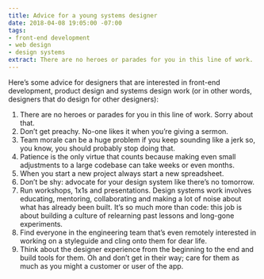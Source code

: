 ```yaml
---
title: Advice for a young systems designer
date: 2018-04-08 19:05:00 -07:00
tags:
- front-end development
- web design
- design systems
extract: There are no heroes or parades for you in this line of work.
---
```


Here’s some advice for designers that are interested in front-end development, product design and systems design work (or in other words, designers that do design for other designers): 

1. There are no heroes or parades for you in this line of work. Sorry about that.
2. Don’t get preachy. No-one likes it when you’re giving a sermon.
3. Team morale can be a huge problem if you keep sounding like a jerk so, you know, you should probably stop doing that.
3. Patience is the only virtue that counts because making even small adjustments to a large codebase can take weeks or even months.
4. When you start a new project always start a new spreadsheet.
5. Don’t be shy: advocate for your design system like there’s no tomorrow. 
6. Run workshops, 1x1s and presentations. Design systems work involves educating, mentoring, collaborating and making a lot of noise about what has already been built. It’s so much more than code: this job is about building a culture of relearning past lessons and long-gone experiments.
7. Find everyone in the engineering team that’s even remotely interested in working on a styleguide and cling onto them for dear life.
8. Think about the designer experience from the beginning to the end and build tools for them. Oh and don’t get in their way; care for them as much as you might a customer or user of the app.